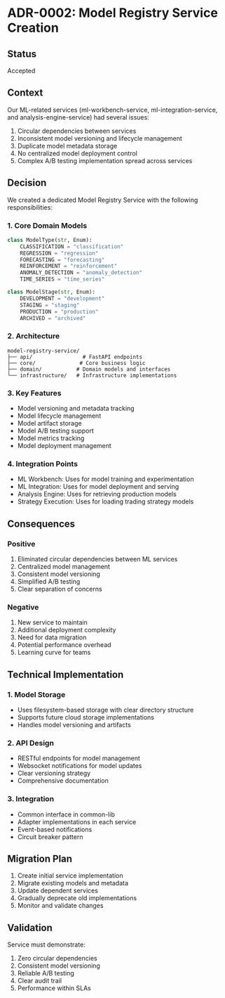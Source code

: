 # ADR-0002: Model Registry Service Creation

## Status

Accepted

## Context

Our ML-related services (ml-workbench-service, ml-integration-service, and analysis-engine-service) had several issues:

1. Circular dependencies between services
2. Inconsistent model versioning and lifecycle management
3. Duplicate model metadata storage
4. No centralized model deployment control
5. Complex A/B testing implementation spread across services

## Decision

We created a dedicated Model Registry Service with the following responsibilities:

### 1. Core Domain Models
```python
class ModelType(str, Enum):
    CLASSIFICATION = "classification"
    REGRESSION = "regression"
    FORECASTING = "forecasting"
    REINFORCEMENT = "reinforcement"
    ANOMALY_DETECTION = "anomaly_detection"
    TIME_SERIES = "time_series"

class ModelStage(str, Enum):
    DEVELOPMENT = "development"
    STAGING = "staging"
    PRODUCTION = "production"
    ARCHIVED = "archived"
```

### 2. Architecture
```
model-registry-service/
├── api/                # FastAPI endpoints
├── core/              # Core business logic
├── domain/           # Domain models and interfaces
└── infrastructure/   # Infrastructure implementations
```

### 3. Key Features
- Model versioning and metadata tracking
- Model lifecycle management
- Model artifact storage
- Model A/B testing support
- Model metrics tracking
- Model deployment management

### 4. Integration Points
- ML Workbench: Uses for model training and experimentation
- ML Integration: Uses for model deployment and serving
- Analysis Engine: Uses for retrieving production models
- Strategy Execution: Uses for loading trading strategy models

## Consequences

### Positive
1. Eliminated circular dependencies between ML services
2. Centralized model management
3. Consistent model versioning
4. Simplified A/B testing
5. Clear separation of concerns

### Negative
1. New service to maintain
2. Additional deployment complexity
3. Need for data migration
4. Potential performance overhead
5. Learning curve for teams

## Technical Implementation

### 1. Model Storage
- Uses filesystem-based storage with clear directory structure
- Supports future cloud storage implementations
- Handles model versioning and artifacts

### 2. API Design
- RESTful endpoints for model management
- Websocket notifications for model updates
- Clear versioning strategy
- Comprehensive documentation

### 3. Integration
- Common interface in common-lib
- Adapter implementations in each service
- Event-based notifications
- Circuit breaker pattern

## Migration Plan

1. Create initial service implementation
2. Migrate existing models and metadata
3. Update dependent services
4. Gradually deprecate old implementations
5. Monitor and validate changes

## Validation

Service must demonstrate:
1. Zero circular dependencies
2. Consistent model versioning
3. Reliable A/B testing
4. Clear audit trail
5. Performance within SLAs
